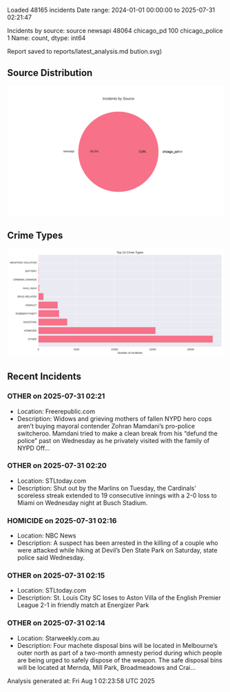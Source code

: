 
Loaded 48165 incidents
Date range: 2024-01-01 00:00:00 to 2025-07-31 02:21:47

Incidents by source:
source
newsapi           48064
chicago_pd          100
chicago_police        1
Name: count, dtype: int64

Report saved to reports/latest_analysis.md
bution.svg)

## Source Distribution
![Source Distribution](images/source_distribution.svg)

## Crime Types
![Crime Types](images/crime_types.svg)

## Recent Incidents

### OTHER on 2025-07-31 02:21
- Location: Freerepublic.com
- Description: Widows and grieving mothers of fallen NYPD hero cops aren’t buying mayoral contender Zohran Mamdani’s pro-police switcheroo. Mamdani tried to make a clean break from his “defund the police” past on Wednesday as he privately visited with the family of NYPD Off…


### OTHER on 2025-07-31 02:20
- Location: STLtoday.com
- Description: Shut out by the Marlins on Tuesday, the Cardinals’ scoreless streak extended to 19 consecutive innings with a 2-0 loss to Miami on Wednesday night at Busch Stadium.


### HOMICIDE on 2025-07-31 02:16
- Location: NBC News
- Description: A suspect has been arrested in the killing of a couple who were attacked while hiking at Devil’s Den State Park on Saturday, state police said Wednesday.


### OTHER on 2025-07-31 02:15
- Location: STLtoday.com
- Description: St. Louis City SC loses to Aston Villa of the English Premier League 2-1 in friendly match at Energizer Park


### OTHER on 2025-07-31 02:14
- Location: Starweekly.com.au
- Description: Four machete disposal bins will be located in Melbourne’s outer north as part of a two-month amnesty period during which people are being urged to safely dispose of the weapon. The safe disposal bins will be located at Mernda, Mill Park, Broadmeadows and Crai…

Analysis generated at: Fri Aug  1 02:23:58 UTC 2025
